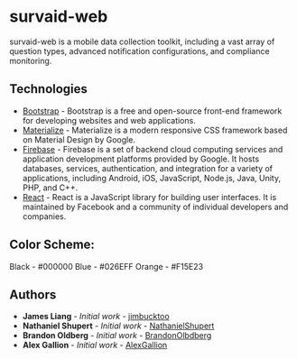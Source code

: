 # survaid-web

survaid-web is a mobile data collection toolkit, including a vast array of question types, advanced notification configurations, and compliance monitoring.

## Technologies

* [Bootstrap](https://www.getbootstrap.com/) - Bootstrap is a free and open-source front-end framework for developing websites and web applications.
* [Materialize](https://materializecss.com/) - Materialize is a modern responsive CSS framework based on Material Design by Google.
* [Firebase](https://firebase.google.com/) - Firebase is a set of backend cloud computing services and application development platforms provided by Google. It hosts databases, services, authentication, and integration for a variety of applications, including Android, iOS, JavaScript, Node.js, Java, Unity, PHP, and C++.
* [React](https://reactjs.org/) - React is a JavaScript library for building user interfaces. It is maintained by Facebook and a community of individual developers and companies.


## Color Scheme:

Black - #000000
Blue - #026EFF
Orange - #F15E23

## Authors

* **James Liang** - *Initial work* - [jimbucktoo](https://github.com/jimbucktoo/)
* **Nathaniel Shupert** - *Initial work* - [NathanielShupert](https://github.com/NathanielShupert)
* **Brandon Oldberg** - *Initial work* - [BrandonOlbdberg](https://github.com/BrandonOlbdberg)
* **Alex Gallion** - *Initial work* - [AlexGallion](https://github.com/AlexGallion)
